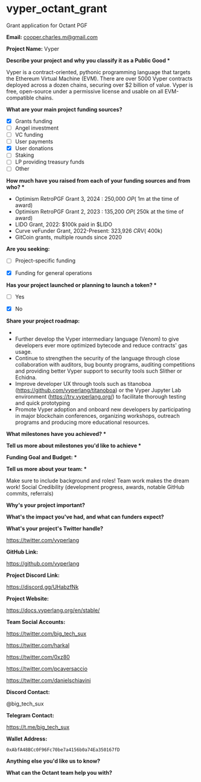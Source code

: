 # vyper_octant_grant
Grant application for Octant PGF

**Email:** cooper.charles.m@gmail.com

**Project Name:** Vyper

**Describe your project and why you classify it as a Public Good \***

Vyper is a contract-oriented, pythonic programming language that targets the Ethereum Virtual Machine (EVM). There are over 5000 Vyper contracts deployed across a dozen chains, securing over $2 billion of value. Vyper is free, open-source under a permissive license and usable on all EVM-compatible chains. 

**What are your main project funding sources?**

- [x] Grants funding
- [ ] Angel investment
- [ ] VC funding
- [ ] User payments 
- [x] User donations
- [ ] Staking
- [ ] LP providing treasury funds
- [ ] Other

**How much have you raised from each of your funding sources and from who? \***

- Optimism RetroPGF Grant 3, 2024 : 250,000 $OP (~$1m at the time of award)
- Optimism RetroPGF Grant 2, 2023 : 135,200 $OP (~$250k at the time of award)
- LIDO Grant, 2022: $100k paid in $LIDO
- Curve veFunder Grant, 2022-Present: 323,926 $CRV (~$400k)
- GitCoin grants, multiple rounds since 2020

**Are you seeking:**

- [ ] Project-specific funding
- [x] Funding for general operations


**Has your project launched or planning to launch a token? \***

- [ ] Yes
- [x] No


**Share your project roadmap:**

- 
- Further develop the Vyper intermediary language (Venom) to give developers ever more optimized bytecode and reduce contracts' gas usage.
- Continue to strengthen the security of the language through close collaboration with auditors, bug bounty programs, auditing competitions and providing better Vyper support to security tools such Slither or Echidna.
- Improve developer UX through tools such as titanoboa (https://github.com/vyperlang/titanoboa) or the Vyper Jupyter Lab environment (https://try.vyperlang.org/) to facilitate thorough testing and quick prototyping
- Promote Vyper adoption and onboard new developers by participating in major blockchain conferences, organizing workshops, outreach programs and producing more educational resources. 
  
**What milestones have you achieved? \***


**Tell us more about milestones you'd like to achieve \***


**Funding Goal and Budget: \***


**Tell us more about your team: \***

Make sure to include background and roles! Team work makes the dream work!
Social Credibility (development progress, awards, notable GitHub commits, referrals)

**Why's your project important?**

**What's the impact you've had, and what can funders expect?**

**What's your project's Twitter handle?**

https://twitter.com/vyperlang

**GitHub Link:** 

https://github.com/vyperlang

**Project Discord Link:**

https://discord.gg/UHabzfNk

**Project Website:**

https://docs.vyperlang.org/en/stable/

**Team Social Accounts:**

https://twitter.com/big_tech_sux

https://twitter.com/harkal

https://twitter.com/0xz80

https://twitter.com/pcaversaccio

https://twitter.com/danielschiavini

**Discord Contact:**

@big_tech_sux

**Telegram Contact:**

https://t.me/big_tech_sux

**Wallet Address:**

`0xAbfA48BCc0F96Fc70be7a4156b0a74Ea350167fD`

**Anything else you'd like us to know?**

**What can the Octant team help you with?**
